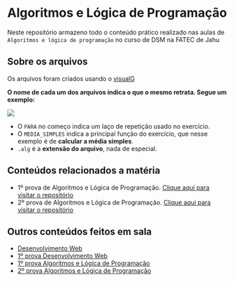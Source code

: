 # Algoritmos e Lógica de Programação

Neste repositório armazeno todo o conteúdo prático realizado nas aulas de `Algoritmos e lógica de programação` no curso de DSM na FATEC de Jahu
## Sobre os arquivos
 Os arquivos foram criados usando o [visualG](https://sourceforge.net/projects/visualg30/) 
 
 **O nome de cada um dos arquivos indica o que o mesmo retrata. Segue um exemplo:**
 
 <img src="https://cdn.discordapp.com/attachments/1187060174163284020/1222894916326133820/tmp_685da3c6-c1bf-4953-87cb-32f5e8d65e6d.png?ex=6617e0a4&is=66056ba4&hm=e717a09bf3037b44b438a126bf57b03974c928b2f4a16d1a19af0c90869db394&">

- O `PARA` no começo indica um laço de repetição usado no exercício.
- O `MEDIA_SIMPLES` indica a principal função do exercício, que nesse exemplo é de <b>calcular a média simples</b>.
- `.alg` é a <b>extensão do arquivo</b>, nada de especial.
## Conteúdos relacionados a matéria
- 1º prova de Algoritmos e Lógica de Programação. [Clique aqui para visitar o repositório](https://github.com/ViniciusCassemira/Fatec-ProvaAlgoritmo1)
- 2º prova de Algoritmos e Lógica de Programação. [Clique aqui para visitar o repositório](https://github.com/ViniciusCassemira/Fatec-ProvaAlgoritmo2)

## Outros conteúdos feitos em sala
* [Desenvolvimento Web](https://github.com/ViniciusCassemira/DesenvolvimentoWeb)
* [1º prova Desenvolvimento Web](https://github.com/ViniciusCassemira/Fatec-ProvaWeb1)
* [1º prova Algoritmos e Lógica de Programação](https://github.com/ViniciusCassemira/Fatec-ProvaAlgoritmo1)
* [2º prova Algoritmos e Lógica de Programação](https://github.com/ViniciusCassemira/Fatec-ProvaAlgoritmo2)
